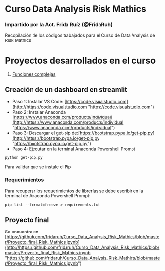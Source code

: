 # Curso Data Analysis Risk Mathics
### Impartido por la Act. Frida Ruíz (@FridaRuh)
Recopilación de los códigos trabajados para el Curso de Data Analysis de Risk Mathics

# Proyectos desarrollados en el curso

1. [Funciones complejas](https://github.com/fridaruh/Curso_Data_Analysis_Risk_Mathics/blob/master/Funciones_lambda_y_ciclos_for.ipynb "Funciones complejas")


## Creación de un dashboard en streamlit

- Paso 1: Instalar VS Code: [https://code.visualstudio.com](http://https://code.visualstudio.com "https://code.visualstudio.com")
- Paso 2: Instalar Anaconda: [https://www.anaconda.com/products/individual](http://https://www.anaconda.com/products/individual "https://www.anaconda.com/products/individual")
- Paso 3: Descargar el get-pip de:[https://bootstrap.pypa.io/get-pip.py](http://https://bootstrap.pypa.io/get-pip.py "https://bootstrap.pypa.io/get-pip.py")
- Paso 4: Ejecutar en la terminal Anaconda Powershell Prompt

`python get-pip.py`

  Para validar que se instale el Pip

### Requerimientos

Para recuperar los requerimientos de librerías se debe escribir en la terminal de Anaconda Powershell Prompt:

`pip list --format=freeze > requirements.txt`

## Proyecto final

Se encuentra en [https://github.com/fridaruh/Curso_Data_Analysis_Risk_Mathics/blob/master/Proyecto_final_Risk_Mathics.ipynb](http://https://github.com/fridaruh/Curso_Data_Analysis_Risk_Mathics/blob/master/Proyecto_final_Risk_Mathics.ipynb "https://github.com/fridaruh/Curso_Data_Analysis_Risk_Mathics/blob/master/Proyecto_final_Risk_Mathics.ipynb")
